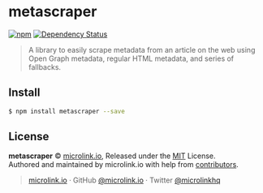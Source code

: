 # metascraper

[![npm](https://img.shields.io/npm/v/metascraper.svg?style=flat-square)](https://www.npmjs.com/package/metascraper)
[![Dependency Status](https://david-dm.org/microlinkhq/metascraper.svg?path=packages/metascraper&style=flat-square)](https://david-dm.org/microlinkhq/metascraper?path=packages/metascraper)

> A library to easily scrape metadata from an article on the web using Open Graph metadata, regular HTML metadata, and series of fallbacks.

## Install

```bash
$ npm install metascraper --save
```

## License

**metascraper** © [microlink.io](https://microlink.io), Released under the [MIT](https://github.com/microlinkhq/metascraper/blob/master/LICENSE.md) License.<br>
Authored and maintained by microlink.io with help from [contributors](https://github.com/microlinkhq/metascraper/contributors).

> [microlink.io](https://microlink.io) · GitHub [@microlink.io](https://github.com/microlinkhq) · Twitter [@microlinkhq](https://twitter.com/microlinkhq)
